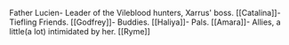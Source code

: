 Father Lucien- Leader of the Vileblood hunters, Xarrus' boss.
[[Catalina]]- Tiefling Friends.
[[Godfrey]]- Buddies.
[[Haliya]]- Pals.
[[Amara]]- Allies, a little(a lot) intimidated by her.
[[Ryme]]